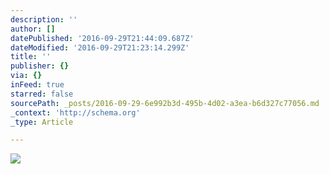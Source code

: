 ```yaml
---
description: ''
author: []
datePublished: '2016-09-29T21:44:09.687Z'
dateModified: '2016-09-29T21:23:14.299Z'
title: ''
publisher: {}
via: {}
inFeed: true
starred: false
sourcePath: _posts/2016-09-29-6e992b3d-495b-4d02-a3ea-b6d327c77056.md
_context: 'http://schema.org'
_type: Article

---
```

![](https://the-grid-user-content.s3-us-west-2.amazonaws.com/1954b26f-9cef-438b-805a-e4b23b89f82e.jpg)